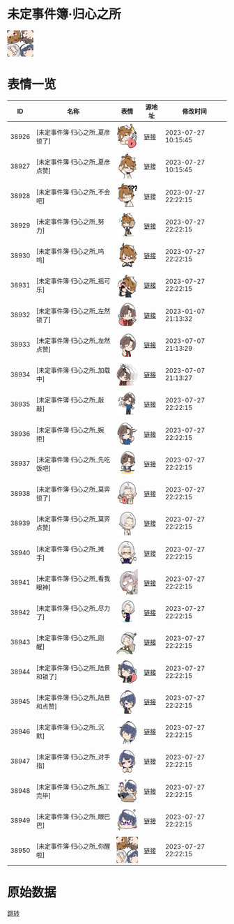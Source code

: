 # 未定事件簿·归心之所

<img src="./cover.png" height="60" alt="cover" />

# 表情一览

|ID|名称|表情|源地址|修改时间|
|----|----|----|----|----|
|38926|[未定事件簿·归心之所_夏彦锁了]|<img src="./pic/038926_%5B未定事件簿·归心之所_夏彦锁了%5D.png" height="60" alt="夏彦锁了"/>|[链接](https://i0.hdslb.com/bfs/emote/ca25c3a2ea7657a214be189d907158eab223a7a0.png)|2023-07-27 10:15:45|
|38927|[未定事件簿·归心之所_夏彦点赞]|<img src="./pic/038927_%5B未定事件簿·归心之所_夏彦点赞%5D.png" height="60" alt="夏彦点赞"/>|[链接](https://i0.hdslb.com/bfs/emote/b230e2ad4b7bda80e3ea07b96755225e0e78bad1.png)|2023-07-27 10:15:45|
|38928|[未定事件簿·归心之所_不会吧]|<img src="./pic/038928_%5B未定事件簿·归心之所_不会吧%5D.png" height="60" alt="不会吧"/>|[链接](https://i0.hdslb.com/bfs/emote/8e9546277915951c19745835b51c2b8c76c58c42.png)|2023-07-27 22:22:15|
|38929|[未定事件簿·归心之所_努力]|<img src="./pic/038929_%5B未定事件簿·归心之所_努力%5D.png" height="60" alt="努力"/>|[链接](https://i0.hdslb.com/bfs/emote/bd12f5e26590afbec77117afafad6106f385fe02.png)|2023-07-27 22:22:15|
|38930|[未定事件簿·归心之所_呜呜]|<img src="./pic/038930_%5B未定事件簿·归心之所_呜呜%5D.png" height="60" alt="呜呜"/>|[链接](https://i0.hdslb.com/bfs/emote/85629de8a518d540863bc868cd8b6def3956eba3.png)|2023-07-27 22:22:15|
|38931|[未定事件簿·归心之所_摇可乐]|<img src="./pic/038931_%5B未定事件簿·归心之所_摇可乐%5D.png" height="60" alt="摇可乐"/>|[链接](https://i0.hdslb.com/bfs/emote/01207d2235eccb8cc2743ee7ac932fa8108170e7.png)|2023-07-27 22:22:15|
|38932|[未定事件簿·归心之所_左然锁了]|<img src="./pic/038932_%5B未定事件簿·归心之所_左然锁了%5D.png" height="60" alt="左然锁了"/>|[链接](https://i0.hdslb.com/bfs/emote/111303c30733957dfdda9cf1367dce35b8c3ef6d.png)|2023-01-07 21:13:32|
|38933|[未定事件簿·归心之所_左然点赞]|<img src="./pic/038933_%5B未定事件簿·归心之所_左然点赞%5D.png" height="60" alt="左然点赞"/>|[链接](https://i0.hdslb.com/bfs/emote/744cbad7b2c0173620c136515eb1c2e4680e17e1.png)|2023-07-07 21:13:29|
|38934|[未定事件簿·归心之所_加载中]|<img src="./pic/038934_%5B未定事件簿·归心之所_加载中%5D.png" height="60" alt="加载中"/>|[链接](https://i0.hdslb.com/bfs/emote/50e6b4169f3fa6f6348c960be217f0826a6c2a94.png)|2023-07-07 21:13:27|
|38935|[未定事件簿·归心之所_敲敲]|<img src="./pic/038935_%5B未定事件簿·归心之所_敲敲%5D.png" height="60" alt="敲敲"/>|[链接](https://i0.hdslb.com/bfs/emote/be58fecfd2e465c63a142e57ebf8c3c8ed4802d5.png)|2023-07-27 22:22:15|
|38936|[未定事件簿·归心之所_婉拒]|<img src="./pic/038936_%5B未定事件簿·归心之所_婉拒%5D.png" height="60" alt="婉拒"/>|[链接](https://i0.hdslb.com/bfs/emote/642c89a6cf8f33c2ade6b3143874ae23aad3a461.png)|2023-07-27 22:22:15|
|38937|[未定事件簿·归心之所_先吃饭吧]|<img src="./pic/038937_%5B未定事件簿·归心之所_先吃饭吧%5D.png" height="60" alt="先吃饭吧"/>|[链接](https://i0.hdslb.com/bfs/emote/1a0650b2cbf885dbf3b88ece022ecaa05f461494.png)|2023-07-27 22:22:15|
|38938|[未定事件簿·归心之所_莫弈锁了]|<img src="./pic/038938_%5B未定事件簿·归心之所_莫弈锁了%5D.png" height="60" alt="莫弈锁了"/>|[链接](https://i0.hdslb.com/bfs/emote/59c9ef457333b95c74c3a7f71e040d7160deee17.png)|2023-07-27 22:22:15|
|38939|[未定事件簿·归心之所_莫弈点赞]|<img src="./pic/038939_%5B未定事件簿·归心之所_莫弈点赞%5D.png" height="60" alt="莫弈点赞"/>|[链接](https://i0.hdslb.com/bfs/emote/9cf3bce0ea66504ea120f2d95a31616dc4f3f79f.png)|2023-07-27 22:22:15|
|38940|[未定事件簿·归心之所_摊手]|<img src="./pic/038940_%5B未定事件簿·归心之所_摊手%5D.png" height="60" alt="摊手"/>|[链接](https://i0.hdslb.com/bfs/emote/954c0aa585d265f96d3771774eb8bb6f9e3553de.png)|2023-07-27 22:22:15|
|38941|[未定事件簿·归心之所_看我眼神]|<img src="./pic/038941_%5B未定事件簿·归心之所_看我眼神%5D.png" height="60" alt="看我眼神"/>|[链接](https://i0.hdslb.com/bfs/emote/da47579e864fac4b939c102a17a36366f51b40fb.png)|2023-07-27 22:22:15|
|38942|[未定事件簿·归心之所_尽力了]|<img src="./pic/038942_%5B未定事件簿·归心之所_尽力了%5D.png" height="60" alt="尽力了"/>|[链接](https://i0.hdslb.com/bfs/emote/239ab5014427a1b7a6740bd86b0ed9ce93fe877f.png)|2023-07-27 22:22:15|
|38943|[未定事件簿·归心之所_刚醒]|<img src="./pic/038943_%5B未定事件簿·归心之所_刚醒%5D.png" height="60" alt="刚醒"/>|[链接](https://i0.hdslb.com/bfs/emote/0c77444798a324c491d1fcb47c5639511abbff13.png)|2023-07-27 22:22:15|
|38944|[未定事件簿·归心之所_陆景和锁了]|<img src="./pic/038944_%5B未定事件簿·归心之所_陆景和锁了%5D.png" height="60" alt="陆景和锁了"/>|[链接](https://i0.hdslb.com/bfs/emote/ffb1af96d7c191f5ec37a21cb9632c67bee34dfa.png)|2023-07-27 22:22:15|
|38945|[未定事件簿·归心之所_陆景和点赞]|<img src="./pic/038945_%5B未定事件簿·归心之所_陆景和点赞%5D.png" height="60" alt="陆景和点赞"/>|[链接](https://i0.hdslb.com/bfs/emote/e8a79504d0c65e1830f4a316f92735c4a7152133.png)|2023-07-27 22:22:15|
|38946|[未定事件簿·归心之所_沉默]|<img src="./pic/038946_%5B未定事件簿·归心之所_沉默%5D.png" height="60" alt="沉默"/>|[链接](https://i0.hdslb.com/bfs/emote/19d8aa7fcedcf868d09c31470090c0fe159f66db.png)|2023-07-27 22:22:15|
|38947|[未定事件簿·归心之所_对手指]|<img src="./pic/038947_%5B未定事件簿·归心之所_对手指%5D.png" height="60" alt="对手指"/>|[链接](https://i0.hdslb.com/bfs/emote/d74a679ba1e4aff2398ed762639795714a441c87.png)|2023-07-27 22:22:15|
|38948|[未定事件簿·归心之所_施工完毕]|<img src="./pic/038948_%5B未定事件簿·归心之所_施工完毕%5D.png" height="60" alt="施工完毕"/>|[链接](https://i0.hdslb.com/bfs/emote/6142e306cbfd75e61c87eb5346d4011b4b1a298e.png)|2023-07-27 22:22:15|
|38949|[未定事件簿·归心之所_眼巴巴]|<img src="./pic/038949_%5B未定事件簿·归心之所_眼巴巴%5D.png" height="60" alt="眼巴巴"/>|[链接](https://i0.hdslb.com/bfs/emote/5dbd938d30ba7cda28c60f9a1bbbc6790320e40f.png)|2023-07-27 22:22:15|
|38950|[未定事件簿·归心之所_你醒啦]|<img src="./pic/038950_%5B未定事件簿·归心之所_你醒啦%5D.png" height="60" alt="你醒啦"/>|[链接](https://i0.hdslb.com/bfs/emote/b2b2fa3d3dc7e86981441ce85dde8afcf98ce9b1.png)|2023-07-27 22:22:15|

# 原始数据

[跳转](./raw.json)

